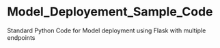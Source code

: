 # Model_Deployement_Sample_Code
 Standard Python Code for Model deployment using Flask with multiple endpoints
